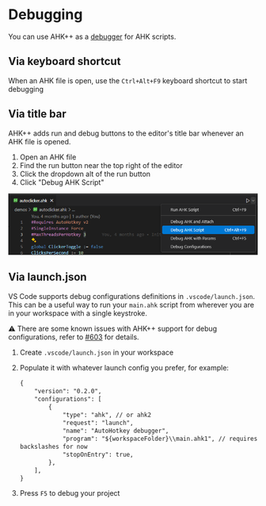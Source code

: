 # Debugging

You can use AHK++ as a [debugger](https://en.wikipedia.org/wiki/Debugger) for AHK scripts.

## Via keyboard shortcut

When an AHK file is open, use the `Ctrl+Alt+F9` keyboard shortcut to start debugging

## Via title bar

AHK++ adds run and debug buttons to the editor's title bar whenever an AHK file is opened.

1. Open an AHK file
1. Find the run button near the top right of the editor
1. Click the dropdown alt of the run button
1. Click "Debug AHK Script"

![](../image/debugTitleBar.png)

## Via launch.json

VS Code supports debug configurations definitions in `.vscode/launch.json`. This can be a useful way to run your `main.ahk` script from wherever you are in your workspace with a single keystroke.

⚠️ There are some known issues with AHK++ support for debug configurations, refer to [#603](https://github.com/mark-wiemer/ahkpp/issues/603) for details.

1. Create `.vscode/launch.json` in your workspace
1. Populate it with whatever launch config you prefer, for example:

    ```jsonc
    {
        "version": "0.2.0",
        "configurations": [
            {
                "type": "ahk", // or ahk2
                "request": "launch",
                "name": "AutoHotkey debugger",
                "program": "${workspaceFolder}\\main.ahk1", // requires backslashes for now
                "stopOnEntry": true,
            },
        ],
    }
    ```

1. Press `F5` to debug your project
